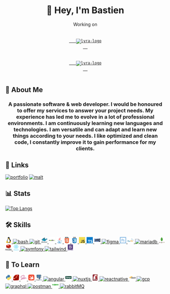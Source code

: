 
<h1 align="center">👋 Hey, I'm Bastien</h1>




<p align="center">
 Working on
 <br>
 <code>
  <a href="https://github.com/LyraMC">
   <img src="https://avatars.githubusercontent.com/u/76408197?s=200&v=4" alt="lyra-logo" width="40px" height="40px" alt="LyraMC" />
  </a>
 </code>
 <code>
  <a href="https://github.com/ArkaneMC">
   <img src="https://avatars.githubusercontent.com/u/88169444?s=200&v=4" alt="lyra-logo" width="40px" height="40px" alt="LyraMC" />
  </a>
 </code>
 
 
</p>

## 🚀 About Me
<h3 align="center" style="text-decoration: none;">A passionate software & web developer. I would be honoured to offer my services to answer your project needs. My experience has led me to evolve in a lot of professional environments. I am continuously learning new languages and technologies. I am versatile and can adapt and learn new things according to your needs. I like optimized and clean code, I constantly improve it to gain performance for my clients.</h3>


## 🔗 Links
[![portfolio](https://img.shields.io/badge/my_portfolio-000?style=for-the-badge&logo=ko-fi&logoColor=white)](https:/bsnk.tk/)
[![malt](https://img.shields.io/badge/-Malt-red?style=for-the-badge&logo=ko-fi&logoColor=white)](https://www.malt.fr/profile)

## 📊 Stats

[![Top Langs](https://github-readme-stats.vercel.app/api/top-langs/?username=rootxls&langs_count=10&theme=dracula)](https://github.com/rootxls?tab=repositories)

<!-- // TODO
[![willianrod's wakatime stats](https://github-readme-stats.vercel.app/api/wakatime?username=willianrod&layout=compact)](https://github.com/anuraghazra/github-readme-stats)

-->

## 🛠 Skills


<p align="left"> 

<a href="https://www.linux.org/" target="_blank"> 
<img src="https://raw.githubusercontent.com/devicons/devicon/master/icons/linux/linux-original.svg" alt="linux" height="20"/> 
</a> 

<a href="https://www.gnu.org/software/bash/" target="_blank"> 
<img src="https://www.vectorlogo.zone/logos/gnu_bash/gnu_bash-icon.svg" alt="bash" height="20"/> 
</a> 

<a href="https://git-scm.com/" target="_blank"> 
<img src="https://www.vectorlogo.zone/logos/git-scm/git-scm-icon.svg" alt="git" height="20"/> 
</a>

<a href="https://www.docker.com/" target="_blank"> 
<img src="https://raw.githubusercontent.com/devicons/devicon/master/icons/docker/docker-original-wordmark.svg" alt="docker" height="20"/> 
</a>

<a href="https://nodejs.org" target="_blank"> 
<img src="https://raw.githubusercontent.com/devicons/devicon/master/icons/nodejs/nodejs-original-wordmark.svg" alt="nodejs" height="20"/> 
</a>

<a href="https://www.java.com" target="_blank"> 
  <img src="https://raw.githubusercontent.com/devicons/devicon/master/icons/java/java-original.svg" alt="java" height="20"/> 
</a>

<a href="https://www.w3.org/html/" target="_blank"> 
<img src="https://raw.githubusercontent.com/devicons/devicon/master/icons/html5/html5-original-wordmark.svg" alt="html5" height="20"/> 
</a> 

<a href="https://www.w3schools.com/css/" target="_blank"> 
<img src="https://raw.githubusercontent.com/devicons/devicon/master/icons/css3/css3-original-wordmark.svg" alt="css3" height="20"/> 
</a>

<a href="https://developer.mozilla.org/en-US/docs/Web/JavaScript" target="_blank"> 
<img src="https://raw.githubusercontent.com/devicons/devicon/master/icons/javascript/javascript-original.svg" alt="javascript" height="20"/> 
</a> 

<a href="https://www.typescriptlang.org/" target="_blank"> 
<img src="https://raw.githubusercontent.com/devicons/devicon/master/icons/typescript/typescript-original.svg" alt="typescript" height="20"/> 
</a> 

<a href="https://www.php.net" target="_blank"> 
<img src="https://raw.githubusercontent.com/devicons/devicon/master/icons/php/php-original.svg" alt="php" height="20"/> 
</a> 

<a href="https://www.figma.com/" target="_blank"> 
<img src="https://www.vectorlogo.zone/logos/figma/figma-icon.svg" alt="figma" height="20"/> 
</a> 

<a href="https://www.photoshop.com/en" target="_blank"> 
<img src="https://raw.githubusercontent.com/devicons/devicon/master/icons/photoshop/photoshop-line.svg" alt="photoshop" height="20"/> 
</a> 

<a href="https://www.mysql.com/" target="_blank">
<img src="https://raw.githubusercontent.com/devicons/devicon/master/icons/mysql/mysql-original-wordmark.svg" alt="mysql" height="20"/>
</a>

<a href="https://mariadb.org/" target="_blank">
<img src="https://www.vectorlogo.zone/logos/mariadb/mariadb-icon.svg" alt="mariadb" height="20"/>
</a>

<a href="https://www.mongodb.com/" target="_blank"> 
<img src="https://raw.githubusercontent.com/devicons/devicon/master/icons/mongodb/mongodb-original-wordmark.svg" alt="mongodb" height="20"/> 
</a> 

<a href="https://redis.io" target="_blank"> 
<img src="https://raw.githubusercontent.com/devicons/devicon/master/icons/redis/redis-original-wordmark.svg" alt="redis" height="20"/> 
</a> 

<a href="https://reactjs.org/" target="_blank"> 
<img src="https://raw.githubusercontent.com/devicons/devicon/master/icons/react/react-original-wordmark.svg" alt="react" height="20"/> 
</a> 

<a href="https://symfony.com" target="_blank"> 
<img src="https://symfony.com/logos/symfony_black_03.svg" alt="symfony" height="20"/> 
</a> 

<a href="https://tailwindcss.com/" target="_blank"> 
<img src="https://www.vectorlogo.zone/logos/tailwindcss/tailwindcss-icon.svg" alt="tailwind" height="20"/> 
</a> 

<a href="https://getbootstrap.com" target="_blank"> 
<img src="https://raw.githubusercontent.com/devicons/devicon/master/icons/bootstrap/bootstrap-plain-wordmark.svg" alt="bootstrap" height="20"/> 
</a> 
</p>

## 📖 To Learn

<p align="left" height="50%"> 

<a href="https://www.python.org" target="_blank"> 
<img src="https://raw.githubusercontent.com/devicons/devicon/master/icons/python/python-original.svg" alt="python" height="20"/> 
</a> 

<a href="https://www.ruby-lang.org/en/" target="_blank"> 
<img src="https://raw.githubusercontent.com/devicons/devicon/master/icons/ruby/ruby-original.svg" alt="ruby" height="20"/> 
</a> 

<a href="https://sass-lang.com" target="_blank"> 
<img src="https://raw.githubusercontent.com/devicons/devicon/master/icons/sass/sass-original.svg" alt="sass" height="20"/> 
</a> 

<a href="https://developer.apple.com/swift/" target="_blank"> 
<img src="https://raw.githubusercontent.com/devicons/devicon/master/icons/swift/swift-original.svg" alt="swift" height="20"/> 
</a> 

<a href="https://www.postgresql.org" target="_blank"> 
<img src="https://raw.githubusercontent.com/devicons/devicon/master/icons/postgresql/postgresql-original-wordmark.svg" alt="postgresql" height="20"/> 
</a>

<a href="https://angular.io" target="_blank">
<img src="https://angular.io/assets/images/logos/angular/angular.svg" alt="angular" height="20"/>
</a>

<a href="https://www.djangoproject.com/" target="_blank"> 
<img src="https://raw.githubusercontent.com/devicons/devicon/master/icons/django/django-original.svg" alt="django" height="20"/> 
</a> 

<a href="https://nuxtjs.org/" target="_blank"> 
<img src="https://www.vectorlogo.zone/logos/nuxtjs/nuxtjs-icon.svg" alt="nuxtjs" height="20"/> 
</a> 

<a href="https://rubyonrails.org" target="_blank"> 
<img src="https://raw.githubusercontent.com/devicons/devicon/master/icons/rails/rails-original-wordmark.svg" alt="rails" height="20"/> 
</a> 

<a href="https://reactnative.dev/" target="_blank"> 
<img src="https://reactnative.dev/img/header_logo.svg" alt="reactnative" height="20"/> 
</a> 

<a href="https://aws.amazon.com" target="_blank">
<img src="https://raw.githubusercontent.com/devicons/devicon/master/icons/amazonwebservices/amazonwebservices-original-wordmark.svg" alt="aws" height="20"/>
</a>

<a href="https://cloud.google.com" target="_blank"> 
<img src="https://www.vectorlogo.zone/logos/google_cloud/google_cloud-icon.svg" alt="gcp" height="20"/>
</a>

<a href="https://graphql.org" target="_blank">
<img src="https://www.vectorlogo.zone/logos/graphql/graphql-icon.svg" alt="graphql" height="20"/>
</a>

<a href="https://postman.com" target="_blank"> 
<img src="https://www.vectorlogo.zone/logos/getpostman/getpostman-icon.svg" alt="postman" height="20"/> 
</a>

<a href="https://www.nginx.com" target="_blank"> 
<img src="https://raw.githubusercontent.com/devicons/devicon/master/icons/nginx/nginx-original.svg" alt="nginx" height="20"/> 
</a>

<a href="https://www.rabbitmq.com" target="_blank"> 
<img src="https://www.vectorlogo.zone/logos/rabbitmq/rabbitmq-icon.svg" alt="rabbitMQ" height="20"/> 
</a> 
</p>
